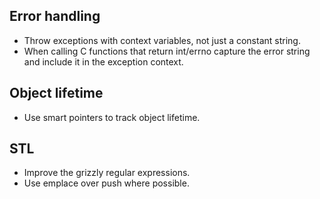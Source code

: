 ## Error handling

* Throw exceptions with context variables, not just a constant string.
* When calling C functions that return int/errno capture the error string
and include it in the exception context.

## Object lifetime

* Use smart pointers to track object lifetime.

## STL

* Improve the grizzly regular expressions.
* Use emplace over push where possible.